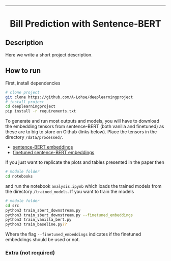 ---

<div align="center">    
 
# Bill Prediction with Sentence-BERT    
 
</div>
 
## Description   
Here we write a short project description.

## How to run   
First, install dependencies   
```bash
# clone project   
git clone https://github.com/A-Lohse/deeplearningproject
# install project   
cd deeplearningproject
pip install -r requirements.txt
 ```   

To generate and run most outputs and models, you will have to download the embedding tensors from sentence-BERT (both vanilla and finetuned) as these are to big to store on Github (links below). Place the tensors in the directory `/data/processed/`.
* [sentence-BERT embeddings](gdrive)
* [finetuned sentence-BERT embeddings](gdrive)

If you just want to replicate the plots and tables presented in the paper then
```bash
# module folder
cd notebooks
```
and run the notebook `analysis.ipynb` which loads the trained models from the directory `/trained_models`. If you want to train the models 
```bash
# module folder
cd src
python3 train_sbert_downstream.py
python3 train_sbert_downstream.py --finetuned_embeddings
python3 train_vanilla_bert.py
python3 train_baseline.py??
```

Where the flag `--finetuned_embeddings` indicates if the finetuned embeddings should be used or not.

### Extra (not required)






